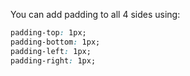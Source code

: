 You can add padding to all 4 sides using:

```css
padding-top: 1px;
padding-bottom: 1px;
padding-left: 1px;
padding-right: 1px;


```